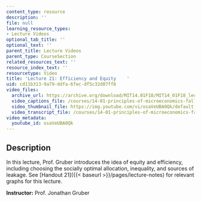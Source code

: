 ```yaml
---
content_type: resource
description: ''
file: null
learning_resource_types:
- Lecture Videos
optional_tab_title: ''
optional_text: ''
parent_title: Lecture Videos
parent_type: CourseSection
related_resources_text: ''
resource_index_text: ''
resourcetype: Video
title: 'Lecture 21: Efficiency and Equity    '
uid: cd11b313-9a79-ddfa-6fec-df5c32d07ff8
video_files:
  archive_url: https://archive.org/download/MIT14.01F18/MIT14_01F18_lec21_300k.mp4
  video_captions_file: /courses/14-01-principles-of-microeconomics-fall-2018/24f157a6b2c75acaa4d00b2cc53bcc91_osaVeUBA0Qk.vtt
  video_thumbnail_file: https://img.youtube.com/vi/osaVeUBA0Qk/default.jpg
  video_transcript_file: /courses/14-01-principles-of-microeconomics-fall-2018/0594da9029a49bb0bf4e4d1cbebd5653_osaVeUBA0Qk.pdf
video_metadata:
  youtube_id: osaVeUBA0Qk
---
```


Description
-----------

In this lecture, Prof. Gruber introduces the idea of equity and efficiency, including choosing the socially optimal allocation, inequality, and sources of leakage. See [Handout 21]({{< baseurl >}}/pages/lecture-notes) for relevant graphs for this lecture. 

**Instructor:** Prof. Jonathan Gruber